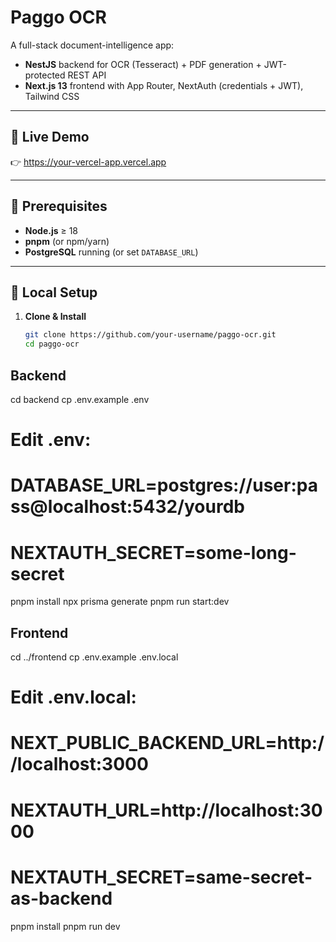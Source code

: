 # Paggo OCR

A full-stack document-intelligence app:
- **NestJS** backend for OCR (Tesseract) + PDF generation + JWT-protected REST API  
- **Next.js 13** frontend with App Router, NextAuth (credentials + JWT), Tailwind CSS  

---

## 🚀 Live Demo

👉 https://your-vercel-app.vercel.app

---

## 🎯 Prerequisites

- **Node.js** ≥ 18  
- **pnpm** (or npm/yarn)  
- **PostgreSQL** running (or set `DATABASE_URL`)  

---

## 💾 Local Setup

1. **Clone & Install**  
   ```bash
   git clone https://github.com/your-username/paggo-ocr.git
   cd paggo-ocr

## Backend 

cd backend
cp .env.example .env
# Edit .env:
# DATABASE_URL=postgres://user:pass@localhost:5432/yourdb
# NEXTAUTH_SECRET=some-long-secret
pnpm install
npx prisma generate
pnpm run start:dev

## Frontend

cd ../frontend
cp .env.example .env.local
# Edit .env.local:
# NEXT_PUBLIC_BACKEND_URL=http://localhost:3000
# NEXTAUTH_URL=http://localhost:3000
# NEXTAUTH_SECRET=same-secret-as-backend
pnpm install
pnpm run dev
